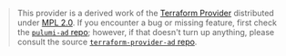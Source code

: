 > This provider is a derived work of the [Terraform Provider](https://github.com/terraform-providers/terraform-provider-ad)
> distributed under [MPL 2.0](https://www.mozilla.org/en-US/MPL/2.0/). If you encounter a bug or missing feature,
> first check the [`pulumi-ad` repo](/issues); however, if that doesn't turn up anything,
> please consult the source [`terraform-provider-ad` repo](https://github.com/terraform-providers/terraform-provider-ad/issues).
